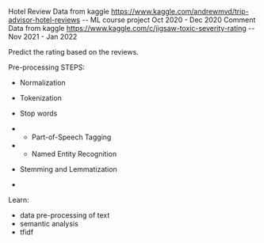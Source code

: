 Hotel Review Data from kaggle https://www.kaggle.com/andrewmvd/trip-advisor-hotel-reviews -- ML course project Oct 2020 - Dec 2020
Comment Data from kaggle https://www.kaggle.com/c/jigsaw-toxic-severity-rating -- Nov 2021 - Jan 2022

Predict the rating based on the reviews.

Pre-processing STEPS:
* Normalization
* Tokenization
* Stop words
* - Part-of-Speech Tagging
* - Named Entity Recognition
* Stemming and Lemmatization

* 



Learn:
* data pre-processing of text 
* semantic analysis
* tfidf
